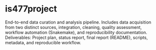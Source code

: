 # is477project
End-to-end data curation and analysis pipeline. Includes data acquisition from two distinct sources, integration, cleaning, quality assessment, workflow automation (Snakemake), and reproducibility documentation. Deliverables: Project plan, status report, final report (README), scripts, metadata, and reproducible workflow.
